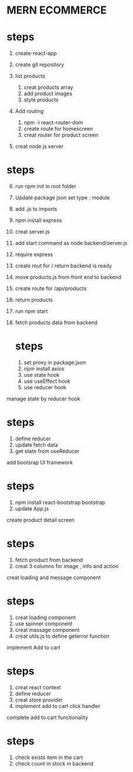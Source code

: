 # MERN ECOMMERCE

# steps

1. create-react-app
2. create git repository
3. list products

   1. creat products array
   2. add product images
   3. style products

4. Add routing

   1. npm -i react-router-dom
   2. create route for homescreen
   3. creat router for product screen

5. creat node js server

# steps

6. run npm init in root folder
7. Update package json set type : module
8. add .js to imports
9. npm install express
10. creat server.js
11. add start command as node backend/server.js
12. require express
13. create rout for / return backend is ready
14. move products.js from front end to backend
15. create route for /api/products
16. return products
17. run npm start

18. fetch products data from backend
    # steps
    1. set proxy in package.json
    2. npm install axios
    3. use state hook
    4. use useEffect hook
    5. use reducer hook

manage state by reducer hook

# steps

1. define reducer
2. update fetch data
3. get state from useReducer

add bootsrap UI framework

# steps

1. npm install react-bootstrap bootstrap
2. update App.js

create product detail screen

# steps

1. fetch product from backend
2. creat 3 columns for image , info and action

creat loading and message component

# steps

1. creat loading component
2. use spinner component
3. creat massage component
4. creat utils.js to define geterror function

implement Add to cart

# steps

1. creat react context
2. define reducer
3. creat store provider
4. implement add to cart click handler

complete add to cart functionality

# steps

1. check exists item in the cart
2. check count in stock in backend
